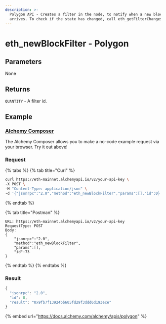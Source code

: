 ```yaml
---
description: >-
  Polygon API - Creates a filter in the node, to notify when a new block
  arrives. To check if the state has changed, call eth_getFilterChanges.
---
```


# eth\_newBlockFilter - Polygon

## **Parameters**

None

## **Returns**

`QUANTITY` - A filter id.

## Example

### [Alchemy Composer](https://composer.alchemyapi.io/?composer\_state=%7B%22chain%22%3A2%2C%22network%22%3A401%2C%22methodName%22%3A%22eth\_blockNumber%22%2C%22paramValues%22%3A%5B%5D%7D)

The Alchemy Composer allows you to make a no-code example request via your browser. Try it out above!

### Request

{% tabs %}
{% tab title="Curl" %}
```bash
curl https://eth-mainnet.alchemyapi.io/v2/your-api-key \
-X POST \
-H "Content-Type: application/json" \
-d '{"jsonrpc":"2.0","method":"eth_newBlockFilter","params":[],"id":0}'
```
{% endtab %}

{% tab title="Postman" %}
```http
URL: https://eth-mainnet.alchemyapi.io/v2/your-api-key
RequestType: POST
Body: 
{
    "jsonrpc":"2.0",
    "method":"eth_newBlockFilter",
    "params":[],
    "id":73
}
```
{% endtab %}
{% endtabs %}

### Result

```javascript
{
  "jsonrpc": "2.0",
  "id": 0,
  "result": "0x9fb7f13924bb605fd29f3ddd6d193ece"
}
```

{% embed url="https://docs.alchemy.com/alchemy/apis/polygon" %}
